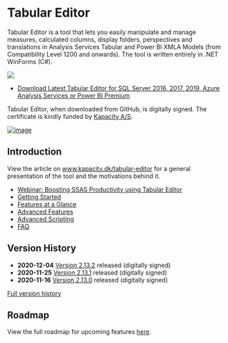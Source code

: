 # Tabular Editor
Tabular Editor is a tool that lets you easily manipulate and manage measures, calculated columns, display folders, perspectives and translations in Analysis Services Tabular and Power BI XMLA Models (from Compatibility Level 1200 and onwards). The tool is written entirely in .NET WinForms (C#).

![](https://raw.githubusercontent.com/otykier/TabularEditor/master/Documentation/Main%20UI%202_1.png)

* [Download Latest Tabular Editor for SQL Server 2016, 2017, 2019, Azure Analysis Services or Power BI Premium](../../../releases/latest)

Tabular Editor, when downloaded from GitHub, is digitally signed. The certificate is kindly funded by [Kapacity A/S](https://www.kapacity.dk).

[![image](https://user-images.githubusercontent.com/8976200/80921541-5383e980-8d77-11ea-90cd-7d32a2de5dca.png)](https://www.kapacity.dk)

## Introduction
View the article on www.kapacity.dk/tabular-editor for a general presentation of the tool and the motivations behind it.

* [Webinar: Boosting SSAS Productivity using Tabular Editor](https://www.youtube.com/watch?v=UENChJ_IfRw&feature=youtu.be&t=453)
* [Getting Started](https://docs.tabulareditor.com/Getting-Started)
* [Features at a Glance](https://docs.tabulareditor.com/Features-at-a-glance)
* [Advanced Features](https://docs.tabulareditor.com/Advanced-Features)
* [Advanced Scripting](https://docs.tabulareditor.com/Advanced-Scripting)
* [FAQ](https://docs.tabulareditor.com/FAQ)

## Version History

* **2020-12-04** [Version 2.13.2](../../../releases/tag/2.13.2) released (digitally signed)
* **2020-11-25** [Version 2.13.1](../../../releases/tag/2.13.1) released (digitally signed)
* **2020-11-16** [Version 2.13.0](../../../releases/tag/2.13.0) released (digitally signed)

[Full version history](/VersionHistory.md)


## Roadmap

View the full roadmap for upcoming features [here](https://docs.tabulareditor.com/Roadmap).
